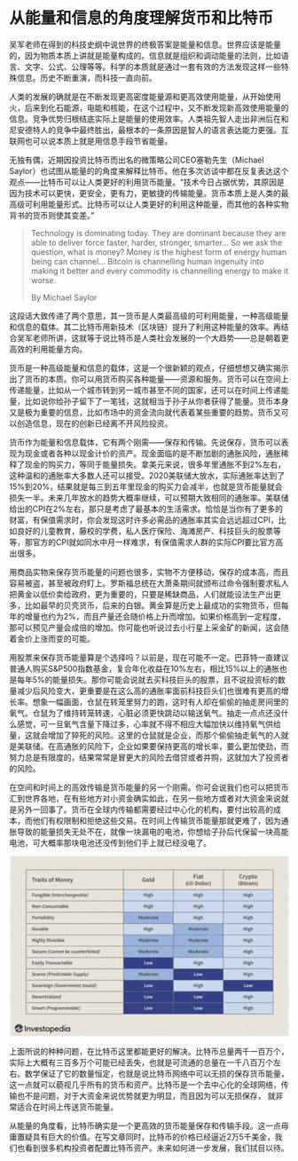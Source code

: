 # 从能量和信息的角度理解货币和比特币

吴军老师在得到的科技史纲中说世界的终极答案是能量和信息。世界应该是能量的，因为物质本质上讲就是能量构成的。信息就是组织和调动能量的法则，比如语言、文字、公式、公理等等。科学的本质就是通过一套有效的方法发现这样一些特殊信息。历史不断重演，而科技一直向前。

人类的发展的确就是在不断发现更高密度能量源和更高效使用能量，从开始使用火，后来到化石能源，电能和核能，在这个过程中，又不断发现新高效使用能量的信息。竞争优势归根结底实际上是能量的使用效率。人类祖先智人走出非洲后在和尼安德特人的竞争中最终胜出，最根本的一条原因是智人的语言表达能力更强。互联网也可以说本质上就是用信息手段节省能量。

无独有偶，近期因投资比特币而出名的微策略公司CEO塞勒先生（Michael Saylor）也试图从能量的的角度来解释比特币。他在多次访谈中都在反复表达这个观点——比特币可以让人类更好的利用货币能量。“技术今日占据优势，其原因是因为技术可以更快，更安全，更有力，更敏捷的传输能量。货币本质上是人类的最高级可利用能量形式。比特币可以让人类更好的利用这种能量，而其他的各种实物背书的货币则使其变差。”

> Technology is dominating today. They are dominant because they are able to deliver force faster, harder, stronger, smarter… So we ask the question, what is money? Money is the highest form of energy human being can channel… Bitcoin is channelling human ingenuity into making it better and every commodity is channelling energy to make it worse.
>
> By Michael Saylor

这段话大致传递了两个意思，其一货币是人类最高级的可利用能量，一种高级能量和信息的载体。其二比特币用新技术（区块链）提升了利用这种能量的效率。再结合吴军老师所讲，这就等于说比特币是人类社会发展的一个大趋势——总是朝着更高效的利用能量方向。

货币是一种高级能量和信息的载体，这是一个很新颖的观点，仔细想想又确实揭示出了货币的本质。你可以用货币购买各种能量——资源和服务。货币可以在空间上传递能量，比如从一个城市转到另一城市甚至不同的国家，还可以在时间上传递能量，比如说你给孙子留下了一笔钱，这就相当于孙子从你者获得了能量。货币本身又是极为重要的信息，比如市场中的资金流向就代表着某些重要的趋势。货币又可以创造信息，现在的创新已经离不开风险投资。

货币作为能量和信息载体，它有两个刚需——保存和传输。先说保存，货币可以表现为现金或者各种以现金计价的资产。现金面临的是不断加剧的通胀风险，通胀稀释了现金的购买力，等同于能量损失。拿美元来说，很多年里通胀不到2%左右，这种温和的通胀率大多数人还可以接受。2020美联储大放水，实际通胀率达到了15%到20%，结果就是每三到五年里现金的购买力会减半，也就是货币能量就会损失一半。未来几年放水的趋势大概率继续，可以预期大致相同的通胀率。美联储给出的CPI在2%左右，那只是考虑了最基本的生活需求。恰恰是当你有了更多的财富，有保值需求时，你会发现这时许多必需品的通胀率其实会远远超过CPI，比如良好的儿童教育，藤校的学费，私人医疗保险、海滩房产、科技巨头的股票等等，那官方的CPI就如同水中月一样难求，有保值需求人群的实际CPI要比官方高出很多。

用商品实物来保存货币能量的问题也很多，实物不方便移动，保存的成本高，而且容易被盗，甚至被政府盯上。罗斯福总统在大萧条期间就颁布过命令强制要求私人把黄金以低价卖给政府，更为重要的，只要是稀缺商品，人们就能设法生产出更多，比如最早的贝壳货币，后来的白银。黄金算是历史上最成功的实物货币，但每年的增量也约为2%，而且产量还会随价格上升而增加。如果价格高到一定程度，那可以预见产量会成倍的增加。你可能也听说过去小行星上采金矿的新闻，这会随着金价上涨而变的可能。

用股票来保存货币能量算是个选择吗？以前是，现在可能不一定。巴菲特一直建议普通人购买S&P500指数基金，复合年化收益在10%左右，相比15%以上的通胀也是每年5%的能量损失。那你可能会说就去买科技巨头的股票，且不说投资标的数量减少后风险变大，更重要是在这么高的通胀率面前科技巨头们也很难有更高的增长率。想象一幅画面，仓鼠在转笼里努力的跑，这时有人却在偷偷的抽走房间里的氧气。仓鼠为了维持转笼转速，心脏必须更快跳动以输送氧气。抽走一点点还没什么感觉，可一旦氧气含量下降过多，心率就不得不相应大幅加快以维持氧气供给量，这就会增加了猝死的风险。这里的仓鼠就是企业，而那个偷偷抽走氧气的人就是美联储。在高通胀的风险下，企业如果要保持更高的增长率，要么更加使劲，而努力总是有限度的，结果常常是冒更大的风险去借贷或者并购，这就加大了投资者的风险。

在空间和时间上的高效传输是货币能量的另一个刚需。你可会说我们也可以把货币汇到世界各地，在有些地方对小资金确实如此，在另一些地方或者对大资金来说就是另外一回事了。货币在全球内传输都需要经过中心化的机构，要付出较高的成本，而他们有权限制和拒绝这些交易。在时间上传输货币能量那就更难了，因为通胀导致的能量损失无处不在，就像一块漏电的电池，你想给子孙后代保留一块高能电池，可大概率那块电池还没传到他们手上就已经没电了。

![](images/traits_of_money.jpg)

上面所说的种种问题，在比特币这里都能更好的解决。比特币总量两千一百万个，实际上大概有三百多万个可能已经丢失，也就是可流通的总量在一千八百万个左右。数学保证了它的数量恒定，也就是说比特币网络中可以无损的保存货币能量，这一点就可以藐视几乎所有的货币和资产。比特币是一个去中心化的全球网络，传输也不是问题，对于大资金来说优势就更为明显，而且因为可以无损保存， 就非常适合在时间上传送货币能量。

从能量的角度看，比特币确实是一个更高效的货币能量保存和传输手段。这一点毋庸置疑具有巨大的价值。在写文章同时，比特币的价格已经逼近2万5千美金，我们也看到很多机构投资者配置比特币资产。未来如何进一步发展，我们拭目以待。

